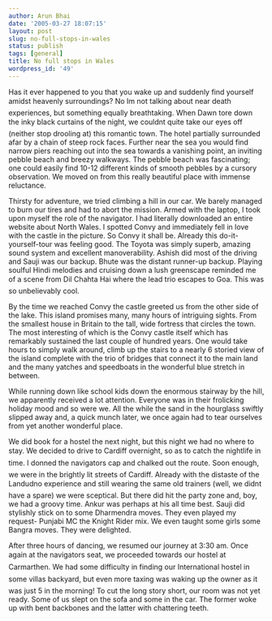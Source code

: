 ```yaml
---
author: Arun Bhai
date: '2005-03-27 18:07:15'
layout: post
slug: no-full-stops-in-wales
status: publish
tags: [general]
title: No full stops in Wales
wordpress_id: '49'
---
```


Has it ever happened to you that you wake up and suddenly find yourself amidst heavenly surroundings? No Im not talking about near death experiences, but something equally breathtaking. When Dawn tore down the inky black curtains of the night, we couldnt quite take our eyes off (neither stop drooling at) this romantic town. The hotel partially surrounded afar by a chain of steep rock faces. Further near the sea you would find narrow piers reaching out into the sea towards a vanishing point, an inviting pebble beach and breezy walkways. The pebble beach was fascinating; one could easily find 10-12 different kinds of smooth pebbles by a cursory observation. We moved on from this really beautiful place with immense reluctance.

Thirsty for adventure, we tried climbing a hill in our car. We barely managed to burn our tires and had to abort the mission. Armed with the laptop, I took upon myself the role of the navigator. I had literally downloaded an entire website about North Wales. I spotted Convy and immediately fell in love with the castle in the picture.  So Convy it shall be. Already this do-it-yourself-tour was feeling good. The Toyota was simply superb, amazing sound system and excellent manoverability.  Ashish did most of the driving and Sauji was our backup. Bhute was the distant runner-up backup. Playing soulful Hindi melodies and cruising down a lush greenscape reminded me of a scene from Dil Chahta Hai where the lead trio escapes to Goa. This was so unbelievably cool.

By the time we reached Convy the castle greeted us from the other side of the lake. This island promises many, many hours of intriguing sights. From the smallest house in Britain to the tall, wide fortress that circles the town. The most interesting of which is the Convy castle itself which has remarkably sustained the last couple of hundred years. One would take hours to simply walk around, climb up the stairs to a nearly 6 storied view of the island complete with the trio of bridges that connect it to the main land and the many yatches and speedboats in the wonderful blue stretch in between.

While running down like school kids down the enormous stairway by the hill, we apparently received a lot attention. Everyone was in their frolicking holiday mood and so were we. All the while the sand in the hourglass swiftly slipped away and, a quick munch later, we once again had to tear ourselves from yet another wonderful place.

We did book for a hostel the next night, but this night we had no where to stay. We decided to drive to Cardiff overnight, so as to catch the nightlife in time. I donned the navigators cap and chalked out the route. Soon enough, we were in the brightly lit streets of Cardiff. Already with the distaste of the Landudno experience and still wearing the same old trainers (well, we didnt have a spare) we were sceptical. But there did hit the party zone and, boy, we had a groovy time. Ankur was perhaps at his all time best. Sauji did stylishly stick on to some Dharmendra moves. They even played my request- Punjabi MC the Knight Rider mix. We even taught some girls some Bangra moves. They were delighted.

After three hours of dancing, we resumed our journey at 3:30 am. Once again at the navigators seat, we proceeded towards our hostel at Carmarthen. We had some difficulty in finding our International  hostel in some villas backyard, but even more taxing was waking up the owner as it was just 5 in the morning! To cut the long story short, our room was not yet ready. Some of us slept on the sofa and some in the car. The former woke up with bent backbones and the latter with chattering teeth.<!--ce3e85270fb596cb7f969d5c858bfa54-->
